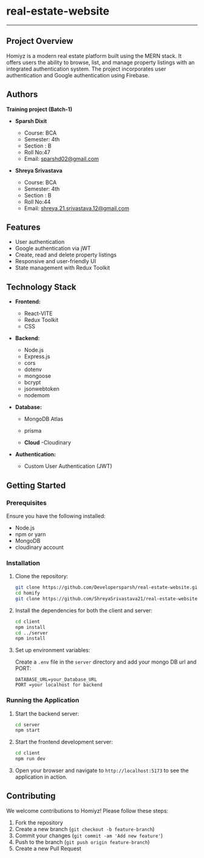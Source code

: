 # real-estate-website


---

## Project Overview

Homiyz is a modern real estate platform built using the MERN stack. It offers users the ability to browse, list, and manage property listings with an integrated authentication system. The project incorporates user authentication  and Google authentication using Firebase.

## Authors
   **Training project (Batch-1)**

- **Sparsh Dixit**
  - Course: BCA 
  - Semester: 4th
  - Section : B
  - Roll No:47
  - Email: sparshd02@gmail.com
  
- **Shreya Srivastava**
   - Course: BCA
   - Semester: 4th
   - Section : B
  - Roll No:44
  - Email: shreya.21.srivastava.12@gmail.com

## Features

- User authentication 
- Google authentication via jWT
- Create, read and delete property listings
- Responsive and user-friendly UI
- State management with Redux Toolkit

## Technology Stack

- **Frontend:**
  - React-VITE
  - Redux Toolkit
  - CSS 
  
  

- **Backend:**
  - Node.js
  - Express.js
  - cors
  - dotenv
  - mongoose
  - bcrypt
  - jsonwebtoken
  - nodemom

- **Database:**
  - MongoDB Atlas
  - prisma

  - **Cloud**
  -Cloudinary

- **Authentication:**
  - Custom User Authentication (JWT)

## Getting Started

### Prerequisites

Ensure you have the following installed:

- Node.js
- npm or yarn
- MongoDB
- cloudinary account

### Installation

1. Clone the repository:
   ```bash
   git clone https://github.com/Developersparsh/real-estate-website.git
   cd homify
   git clone https://github.com/ShreyaSrivastava21/real-estate-website.git
   ```

2. Install the dependencies for both the client and server:
   ```bash
   cd client
   npm install
   cd ../server
   npm install
   ```

3. Set up environment variables:

   Create a `.env` file in the `server` directory and add your mongo DB url and PORT:

   ```plaintext
   DATABASE_URL=your_Database_URL
   PORT =your localhost for backend
   ```


### Running the Application

1. Start the backend server:
   ```bash
   cd server
   npm start
   ```

2. Start the frontend development server:
   ```bash
   cd client
   npm run dev
   ```

3. Open your browser and navigate to `http://localhost:5173` to see the application in action.

## Contributing

We welcome contributions to Homiyz! Please follow these steps:

1. Fork the repository
2. Create a new branch (`git checkout -b feature-branch`)
3. Commit your changes (`git commit -am 'Add new feature'`)
4. Push to the branch (`git push origin feature-branch`)
5. Create a new Pull Request

